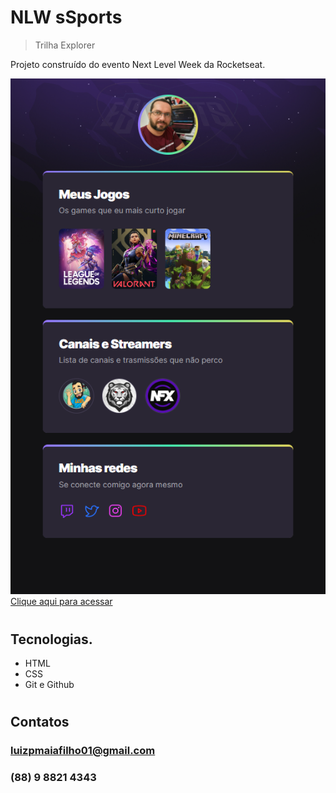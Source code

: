 # NLW sSports

> Trilha Explorer

Projeto construído do evento Next Level Week da Rocketseat.

![preview](./.github/preview.png)
[Clique aqui para acessar](https://luizpmaia.github.io/nlw-esports/)

#

## Tecnologias.

- HTML
- CSS
- Git e Github

#

## Contatos

### luizpmaiafilho01@gmail.com

### (88) 9 8821 4343

#
